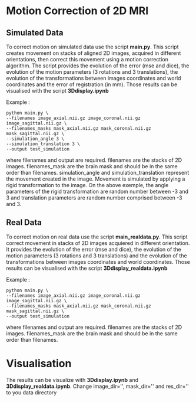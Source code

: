 # Motion Correction of 2D MRI
## Simulated Data

To correct motion on simulated data use the script **main.py**.  This script creates movement on stacks of aligned 2D images, acquired in different orientations, then correct this movement using a motion correction algorithm. The script provides the evolution of the error (mse and dice), the evolution of the motion parameters (3 rotations and 3 translations), the evolution of the transformations between images coordinates and world coordinates and the error of registration (in mm). Those results can be visualised with the script **3Ddisplay.ipynb**

Example : 
```
python main.py \
--filenames image_axial.nii.gz image_coronal.nii.gz image_sagittal.nii.gz \
--filenames_masks mask_axial.nii.gz mask_coronal.nii.gz mask_sagittal.nii.gz \
--simulation_angle 3 \
--simulation_translation 3 \
--output test_simulation
```

where filenames and output are required. filenames are the stacks of 2D images. filenames_mask are the brain mask and should be in the same order than filenames. simulation_angle  and simulation_translation represent the movement created in the image. Movement is simulated by applying a rigid transformation to the image. On the above exemple, the angle parameters of the rigid transformation are random number between -3 and 3 and translation parameters are random number comprised between -3 and 3.

## Real Data

To correct motion on real data use the script **main_realdata.py**. This script correct movement in stacks of 2D images acquiered in different orientation. It provides the evolution of the error (mse and dice), the evolution of the motion parameters (3 rotations and 3 translations) and the evolution of the transformations between images coordinates and world coordinates. Those results can be visualised with the script **3Ddisplay_realdata.ipynb**

Example : 
```
python main.py \
--filenames image_axial.nii.gz image_coronal.nii.gz image_sagittal.nii.gz \
--filenames_masks mask_axial.nii.gz mask_coronal.nii.gz mask_sagittal.nii.gz \
--output test_simulation
```

where filenames and output are required. filenames are the stacks of 2D images. filenames_mask are the brain mask and should be in the same order than filenames.

# Visualisation
The results can be visualize with **3Ddisplay.ipynb** and **3Ddisplay_realdata.ipynb**. Change image_dir='', mask_dir='' and res_dir='' to you data directory
